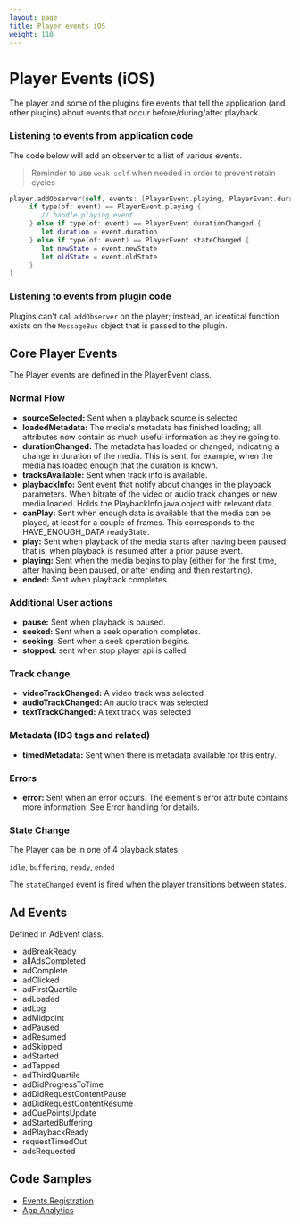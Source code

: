 ```yaml
---
layout: page
title: Player events iOS
weight: 110
---
```


# Player Events (iOS)

The player and some of the plugins fire events that tell the application (and other plugins) about events that occur before/during/after playback. 

### Listening to events from application code

The code below will add an observer to a list of various events. 
>Reminder to use `weak self` when needed in order to prevent retain cycles

```swift
player.addObserver(self, events: [PlayerEvent.playing, PlayerEvent.durationChanged, PlayerEvent.stateChanged]) { [weak self] event in
     if type(of: event) == PlayerEvent.playing {
        // handle playing event
     } else if type(of: event) == PlayerEvent.durationChanged {
        let duration = event.duration
     } else if type(of: event) == PlayerEvent.stateChanged {
        let newState = event.newState
        let oldState = event.oldState
     }
}
```

### Listening to events from plugin code

Plugins can't call `addObserver` on the player; instead, an identical function exists on the `MessageBus` object that is passed to the plugin.

## Core Player Events

The Player events are defined in the PlayerEvent class.

### Normal Flow
- **sourceSelected:** Sent when a playback source is selected
- **loadedMetadata:** The media's metadata has finished loading; all attributes now contain as much useful information as they're going to.
- **durationChanged:** The metadata has loaded or changed, indicating a change in duration of the media. This is sent, for example, when the media has loaded enough that the duration is known.
- **tracksAvailable:** Sent when track info is available.
- **playbackInfo:** Sent event that notify about changes in the playback parameters. When bitrate of the video or audio track changes or new media loaded. Holds the PlaybackInfo.java object with relevant data.
- **canPlay:** Sent when enough data is available that the media can be played, at least for a couple of frames. This corresponds to the HAVE_ENOUGH_DATA readyState.
- **play:** Sent when playback of the media starts after having been paused; that is, when playback is resumed after a prior pause event.
- **playing:** Sent when the media begins to play (either for the first time, after having been paused, or after ending and then restarting).
- **ended:** Sent when playback completes.

### Additional User actions
- **pause:** Sent when playback is paused.
- **seeked:** Sent when a seek operation completes.
- **seeking:** Sent when a seek operation begins.
- **stopped:** sent when stop player api is called

### Track change
- **videoTrackChanged:** A video track was selected
- **audioTrackChanged:** An audio track was selected
- **textTrackChanged:** A text track was selected

### Metadata (ID3 tags and related)
- **timedMetadata:** Sent when there is metadata available for this entry.

### Errors
- **error:** Sent when an error occurs. The element's error attribute contains more information. See Error handling for details.

### State Change
The Player can be in one of 4 playback states:

  `idle`, `buffering`, `ready`, `ended`
  
The `stateChanged` event is fired when the player transitions between states.

## Ad Events

Defined in AdEvent class.

- adBreakReady
- allAdsCompleted
- adComplete
- adClicked
- adFirstQuartile
- adLoaded
- adLog
- adMidpoint
- adPaused
- adResumed
- adSkipped
- adStarted
- adTapped
- adThirdQuartile
- adDidProgressToTime
- adDidRequestContentPause
- adDidRequestContentResume
- adCuePointsUpdate
- adStartedBuffering
- adPlaybackReady
- requestTimedOut
- adsRequested

## Code Samples
- [Events Registration](https://github.com/kaltura/playkit-ios-samples/tree/master/EventsRegistration)
- [App Analytics](https://github.com/kaltura/playkit-ios-samples/tree/master/AppAnalyticsSample)
